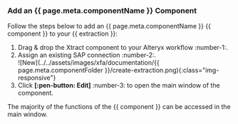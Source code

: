 
### Add an {{ page.meta.componentName }} Component

Follow the steps below to add an {{ page.meta.componentName }} {{ component }} to your {{ extraction }}:

1. Drag & drop the Xtract component to your Alteryx workflow :number-1:.
2. Assign an existing SAP connection :number-2:.<br>
![New](../../assets/images/xfa/documentation/{{ page.meta.componentFolder }}/create-extraction.png){:class="img-responsive"} 
3. Click **[:pen-button: Edit]** :number-3: to open the main window of the component.

The majority of the functions of the {{ component }} can be accessed in the main window.
